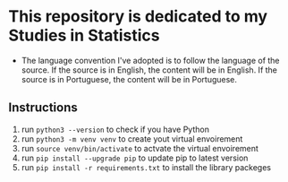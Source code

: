 # This repository is dedicated to my Studies in Statistics

- The language convention I've adopted is to follow the language of the source. If the source is in English, the content will be in English. If the source is in Portuguese, the content will be in Portuguese.

## Instructions 

1. run `python3 --version` to check if you have Python
2. run `python3 -m venv venv` to create yout virtual envoirement
3. run `source venv/bin/activate` to actvate the virtual envoirement
4. run `pip install --upgrade pip` to update pip to latest version
5. run `pip install -r requirements.txt` to install the library packeges